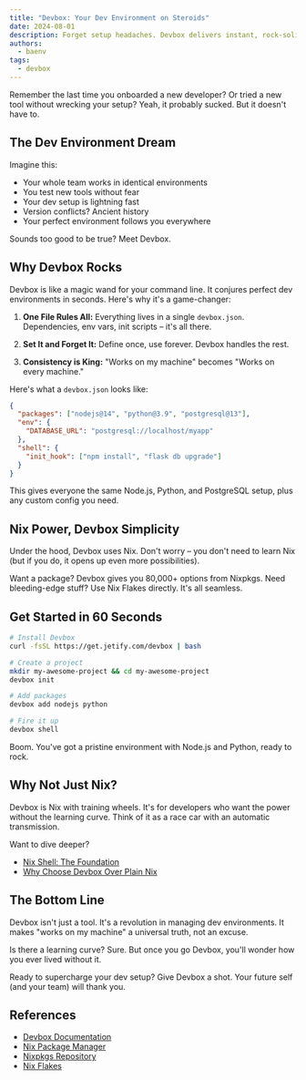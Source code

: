 ```yaml
---
title: "Devbox: Your Dev Environment on Steroids"
date: 2024-08-01
description: Forget setup headaches. Devbox delivers instant, rock-solid dev environments powered by Nix.
authors:
  - baenv
tags:
  - devbox
---
```


Remember the last time you onboarded a new developer? Or tried a new tool without wrecking your setup? Yeah, it probably sucked. But it doesn't have to.

## The Dev Environment Dream

Imagine this:

- Your whole team works in identical environments
- You test new tools without fear
- Your dev setup is lightning fast
- Version conflicts? Ancient history
- Your perfect environment follows you everywhere

Sounds too good to be true? Meet Devbox.

## Why Devbox Rocks

Devbox is like a magic wand for your command line. It conjures perfect dev environments in seconds. Here's why it's a game-changer:

1. **One File Rules All:** Everything lives in a single `devbox.json`. Dependencies, env vars, init scripts – it's all there.

2. **Set It and Forget It:** Define once, use forever. Devbox handles the rest.

3. **Consistency is King:** "Works on my machine" becomes "Works on every machine."

Here's what a `devbox.json` looks like:

```json
{
  "packages": ["nodejs@14", "python@3.9", "postgresql@13"],
  "env": {
    "DATABASE_URL": "postgresql://localhost/myapp"
  },
  "shell": {
    "init_hook": ["npm install", "flask db upgrade"]
  }
}
```

This gives everyone the same Node.js, Python, and PostgreSQL setup, plus any custom config you need.

## Nix Power, Devbox Simplicity

Under the hood, Devbox uses Nix. Don't worry – you don't need to learn Nix (but if you do, it opens up even more possibilities).

Want a package? Devbox gives you 80,000+ options from Nixpkgs. Need bleeding-edge stuff? Use Nix Flakes directly. It's all seamless.

## Get Started in 60 Seconds

```bash
# Install Devbox
curl -fsSL https://get.jetify.com/devbox | bash

# Create a project
mkdir my-awesome-project && cd my-awesome-project
devbox init

# Add packages
devbox add nodejs python

# Fire it up
devbox shell
```

Boom. You've got a pristine environment with Node.js and Python, ready to rock.

## Why Not Just Nix?

Devbox is Nix with training wheels. It's for developers who want the power without the learning curve. Think of it as a race car with an automatic transmission.

Want to dive deeper?

- [Nix Shell: The Foundation](https://nixos.org/manual/nix/stable/command-ref/nix-shell.html)
- [Why Choose Devbox Over Plain Nix](https://www.jetify.com/devbox/docs/devbox_vs_other_tools)

## The Bottom Line

Devbox isn't just a tool. It's a revolution in managing dev environments. It makes "works on my machine" a universal truth, not an excuse.

Is there a learning curve? Sure. But once you go Devbox, you'll wonder how you ever lived without it.

Ready to supercharge your dev setup? Give Devbox a shot. Your future self (and your team) will thank you.

## References

- [Devbox Documentation](https://www.jetify.com/devbox/docs/)
- [Nix Package Manager](https://nixos.org/)
- [Nixpkgs Repository](https://github.com/NixOS/nixpkgs)
- [Nix Flakes](https://nixos.wiki/wiki/Flakes)
